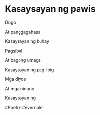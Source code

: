 # Kasaysayan ng pawis

Dugo

At panggagahasa

Kasaysayan ng buhay

Pagsibol

At bagong umaga

Kasaysayan ng pag-ibig

Mga diyos

At mga ninuno

Kasaysayan ng

\#Poetry #evernote

